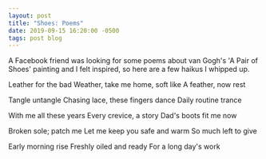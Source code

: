 ```yaml
---
layout: post
title: "Shoes: Poems"
date: 2019-09-15 16:20:00 -0500
tags: post blog
---
```


A Facebook friend was looking for some poems about van Gogh's 'A Pair of Shoes' painting and I felt inspired, so here are a few haikus I whipped up.

Leather for the bad
Weather, take me home, soft like
A feather, now rest


Tangle untangle
Chasing lace, these fingers dance
Daily routine trance


With me all these years
Every crevice, a story
Dad's boots fit me now


Broken sole; patch me
Let me keep you safe and warm
So much left to give


Early morning rise
Freshly oiled and ready
For a long day's work

